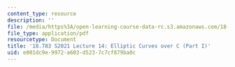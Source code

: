 ```yaml
---
content_type: resource
description: ''
file: /media/https%3A/open-learning-course-data-rc.s3.amazonaws.com/18-783-elliptic-curves-spring-2021/e001dc9e9972a603d5237c7cf879ba0c_MIT18_783S21_notes14.pdf
file_type: application/pdf
resourcetype: Document
title: '18.783 S2021 Lecture 14: Elliptic Curves over C (Part I)'
uid: e001dc9e-9972-a603-d523-7c7cf879ba0c
---
```


